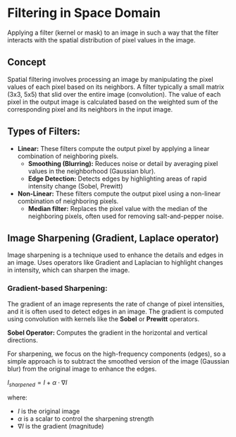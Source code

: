# Filtering in Space Domain
Applying a filter (kernel or mask) to an image in such a way that the filter interacts with the spatial distribution of pixel values in the image.

## Concept
Spatial filtering involves processing an image by manipulating the pixel values of each pixel based on its neighbors. A filter typically a small matrix (3x3, 5x5) that slid over the entire image (convolution). The value of each pixel in the output image is calculated based on the weighted sum of the corresponding pixel and its neighbors in the input image.

## Types of Filters:
- **Linear:** These filters compute the output pixel by applying a linear combination of neighboring pixels.
  - **Smoothing (Blurring):** Reduces noise or detail by averaging pixel values in the neighborhood (Gaussian blur).
  - **Edge Detection:** Detects edges by highlighting areas of rapid intensity change (Sobel, Prewitt)
- **Non-Linear:** These filters compute the output pixel using a non-linear combination of neighboring pixels.
  - **Median filter:** Replaces the pixel value with the median of the neighboring pixels, often used for removing salt-and-pepper noise.
 
## Image Sharpening (Gradient, Laplace operator)
Image sharpening is a technique used to enhance the details and edges in an image. Uses operators like Gradient and Laplacian to highlight changes in intensity, which can sharpen the image.

### Gradient-based Sharpening:
The gradient of an image represents the rate of change of pixel intensities, and it is often used to detect edges in an image. The gradient is computed using convolution with kernels like the **Sobel** or **Prewitt** operators.

**Sobel Operator:** Computes the gradient in the horizontal and vertical directions.

For sharpening, we focus on the high-frequency components (edges), so a simple approach is to subtract the smoothed version of the image (Gaussian blur) from the original image to enhance the edges.

$I_{sharpened} = I + \alpha \cdot \nabla I$

where:
- $I$ is the original image
- $\alpha$ is a scalar to control the sharpening strength
- $\nabla I$ is the gradient (magnitude)
